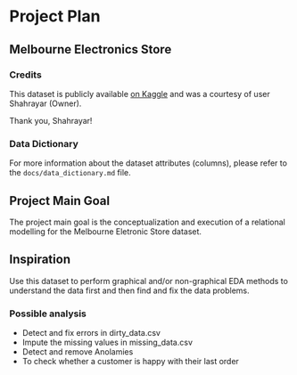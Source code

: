 # Project Plan
## **Melbourne Electronics Store**


### Credits
This dataset is publicly available [on Kaggle](https://www.kaggle.com/datasets/muhammadshahrayar/transactional-retail-dataset-of-electronics-store) and was a courtesy of user Shahrayar (Owner).

Thank you, Shahrayar!
### Data Dictionary
For more information about the dataset attributes (columns), please refer to the `docs/data_dictionary.md` file.

## **Project Main Goal**
The project main goal is the conceptualization and execution of a relational modelling for the Melbourne Eletronic Store dataset.

## **Inspiration**

Use this dataset to perform graphical and/or non-graphical EDA methods to understand the data first and then find and fix the data problems.

### Possible analysis
- Detect and fix errors in dirty_data.csv
- Impute the missing values in missing_data.csv
- Detect and remove Anolamies
- To check whether a customer is happy with their last order
